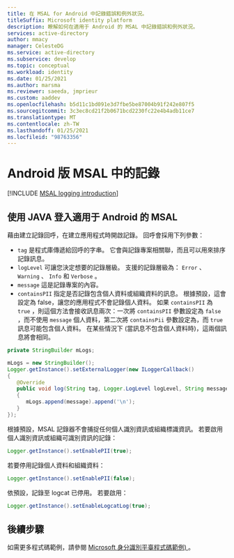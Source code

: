 ```yaml
---
title: 在 MSAL for Android 中記錄錯誤和例外狀況。
titleSuffix: Microsoft identity platform
description: 瞭解如何在適用于 Android 的 MSAL 中記錄錯誤和例外狀況。
services: active-directory
author: mmacy
manager: CelesteDG
ms.service: active-directory
ms.subservice: develop
ms.topic: conceptual
ms.workload: identity
ms.date: 01/25/2021
ms.author: marsma
ms.reviewer: saeeda, jmprieur
ms.custom: aaddev
ms.openlocfilehash: b5d11c1bd091e3d7fbe5be87004b91f242e807f5
ms.sourcegitcommit: 3c3ec8cd21f2b0671bcd2230fc22e4b4adb11ce7
ms.translationtype: MT
ms.contentlocale: zh-TW
ms.lasthandoff: 01/25/2021
ms.locfileid: "98763356"
---
```

# <a name="logging-in-msal-for-android"></a>Android 版 MSAL 中的記錄

[!INCLUDE [MSAL logging introduction](../../../includes/active-directory-develop-error-logging-introduction.md)]

## <a name="logging-in-msal-for-android-using-java"></a>使用 JAVA 登入適用于 Android 的 MSAL

藉由建立記錄回呼，在建立應用程式時開啟記錄。 回呼會採用下列參數：

- `tag` 是程式庫傳遞給回呼的字串。 它會與記錄專案相關聯，而且可以用來排序記錄訊息。
- `logLevel` 可讓您決定想要的記錄層級。 支援的記錄層級為： `Error` 、 `Warning` 、 `Info` 和 `Verbose` 。
- `message` 這是記錄專案的內容。
- `containsPII` 指定是否記錄包含個人資料或組織資料的訊息。 根據預設，這會設定為 false，讓您的應用程式不會記錄個人資料。 如果 `containsPII` 為 `true` ，則這個方法會接收訊息兩次：一次將 `containsPII` 參數設定為 `false` ，而不使用 `message` 個人資料，第二次將 `containsPii` 參數設定為，而 `true` 訊息可能包含個人資料。 在某些情況下 (當訊息不包含個人資料時)，這兩個訊息將會相同。

```java
private StringBuilder mLogs;

mLogs = new StringBuilder();
Logger.getInstance().setExternalLogger(new ILoggerCallback()
{
   @Override
   public void log(String tag, Logger.LogLevel logLevel, String message, boolean containsPII)
   {
      mLogs.append(message).append('\n');
   }
});
```

根據預設，MSAL 記錄器不會捕捉任何個人識別資訊或組織標識資訊。
若要啟用個人識別資訊或組織可識別資訊的記錄：

```java
Logger.getInstance().setEnablePII(true);
```

若要停用記錄個人資料和組織資料：

```java
Logger.getInstance().setEnablePII(false);
```

依預設，記錄至 logcat 已停用。 若要啟用：

```java
Logger.getInstance().setEnableLogcatLog(true);
```

## <a name="next-steps"></a>後續步驟

如需更多程式碼範例，請參閱 [Microsoft 身分識別平臺程式碼範例) ](sample-v2-code.md)。